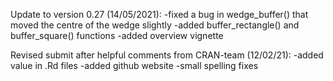 Update to version 0.27 (14/05/2021):
-fixed a bug in wedge_buffer() that moved the centre of the wedge slightly
-added buffer_rectangle() and buffer_square() functions
-added overview vignette

Revised submit after helpful comments from CRAN-team (12/02/21):
-added value in .Rd files
-added github website
-small spelling fixes
